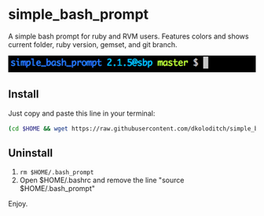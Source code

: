 # simple_bash_prompt

A simple bash prompt for ruby and RVM users. Features colors and shows current folder, ruby version, gemset, and git branch.

![sexy-bash-prompt screenshot][screenshot]

[screenshot]: screenshot.png

## Install
Just copy and paste this line in your terminal:

```bash
(cd $HOME && wget https://raw.githubusercontent.com/dkoloditch/simple_bash_prompt/master/.bash_prompt) && (echo "" >> $HOME/.bashrc && echo "source $HOME/.bash_prompt" >> $HOME/.bashrc) && source $HOME/.bashrc
```

## Uninstall
1. ```rm $HOME/.bash_prompt```
2. Open $HOME/.bashrc and remove the line "source $HOME/.bash_prompt"

Enjoy.
